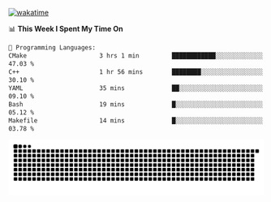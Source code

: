 [![wakatime](https://wakatime.com/badge/user/384f91c6-4eee-411f-8f3b-1b691f58a544.svg)](https://wakatime.com/@384f91c6-4eee-411f-8f3b-1b691f58a544)

<!--START_SECTION:waka-->
📊 **This Week I Spent My Time On** 

```text
💬 Programming Languages: 
CMake                    3 hrs 1 min         ████████████░░░░░░░░░░░░░   47.03 % 
C++                      1 hr 56 mins        ████████░░░░░░░░░░░░░░░░░   30.10 % 
YAML                     35 mins             ██░░░░░░░░░░░░░░░░░░░░░░░   09.10 % 
Bash                     19 mins             █░░░░░░░░░░░░░░░░░░░░░░░░   05.12 % 
Makefile                 14 mins             █░░░░░░░░░░░░░░░░░░░░░░░░   03.78 % 
```


<!--END_SECTION:waka-->

<picture>
  <source media="(prefers-color-scheme: dark)" srcset="https://raw.githubusercontent.com/fuwx295/fuwx295/output/github-contribution-grid-snake-dark.svg">
  <source media="(prefers-color-scheme: light)" srcset="https://raw.githubusercontent.com/fuwx295/fuwx295/output/github-contribution-grid-snake.svg">
  <img alt="github contribution grid snake animation" src="https://raw.githubusercontent.com/fuwx295/fuwx295/output/github-contribution-grid-snake.svg">
</picture>
